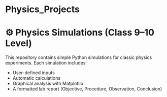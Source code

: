 # Physics_Projects
# ⚙️ Physics Simulations (Class 9–10 Level)

This repository contains simple Python simulations for classic physics experiments.
Each simulation includes:
- User-defined inputs
- Automatic calculations
- Graphical analysis with Matplotlib
- A formatted lab report (Objective, Procedure, Observation, Conclusion)
